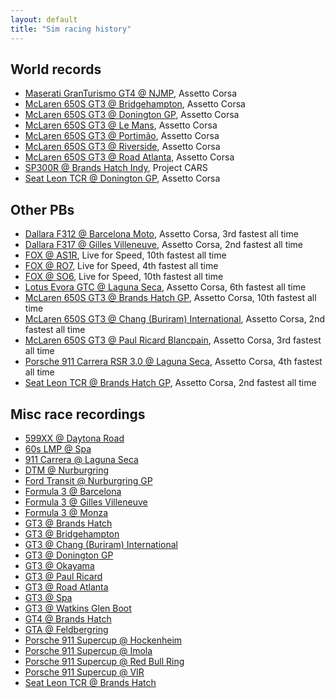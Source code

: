 ```yaml
---
layout: default
title: "Sim racing history"
---
```


## World records

- [Maserati GranTurismo GT4 @ NJMP](https://www.youtube.com/watch?v=-Dc0mfbhX8E), Assetto Corsa
- [McLaren 650S GT3 @ Bridgehampton](https://www.youtube.com/watch?v=LvUUHBSTIbw), Assetto Corsa
- [McLaren 650S GT3 @ Donington GP](https://www.youtube.com/watch?v=6AUg5jqUoes), Assetto Corsa
- [McLaren 650S GT3 @ Le Mans](https://www.youtube.com/watch?v=-_zZXx1DiZY&t=90s), Assetto Corsa
- [McLaren 650S GT3 @ Portimão](https://www.youtube.com/watch?v=8adD9P4gM7A), Assetto Corsa
- [McLaren 650S GT3 @ Riverside](https://www.youtube.com/watch?v=tbeb8gpFbNw), Assetto Corsa
- [McLaren 650S GT3 @ Road Atlanta](https://www.youtube.com/watch?v=Q-Ho6vwZ3uA), Assetto Corsa
- [SP300R @ Brands Hatch Indy](https://www.youtube.com/watch?v=qvyPT3P8aHw), Project CARS
- [Seat Leon TCR @ Donington GP](https://www.youtube.com/watch?v=CgQbzRjC8ZA), Assetto Corsa

## Other PBs

- [Dallara F312 @ Barcelona Moto](https://www.youtube.com/watch?v=JLnOfKBerpc), Assetto Corsa, 3rd fastest all time
- [Dallara F317 @ Gilles Villeneuve](https://www.youtube.com/watch?v=ybEdh1IlZfY), Assetto Corsa, 2nd fastest all time
- [FOX @ AS1R](https://www.youtube.com/watch?v=bpRAhw2Phlc), Live for Speed, 10th fastest all time
- [FOX @ RO7](https://www.youtube.com/watch?v=wO0XxZdd-XQ), Live for Speed, 4th fastest all time
- [FOX @ SO6](https://www.youtube.com/watch?v=JFZJsbta5po), Live for Speed, 10th fastest all time
- [Lotus Evora GTC @ Laguna Seca](https://www.youtube.com/watch?v=tDTUPHYuV20), Assetto Corsa, 6th fastest all time
- [McLaren 650S GT3 @ Brands Hatch GP](https://www.youtube.com/watch?v=cAo6T45IUGE), Assetto Corsa, 10th fastest all time
- [McLaren 650S GT3 @ Chang (Buriram) International](https://www.youtube.com/watch?v=9xpdLmuXRYs), Assetto Corsa, 2nd fastest all time
- [McLaren 650S GT3 @ Paul Ricard Blancpain](https://www.youtube.com/watch?v=XmMqyLV5Z5k), Assetto Corsa, 3rd fastest all time
- [Porsche 911 Carrera RSR 3.0 @ Laguna Seca](https://www.youtube.com/watch?v=cjzQoYVtUi8), Assetto Corsa, 4th fastest all time
- [Seat Leon TCR @ Brands Hatch GP](https://www.youtube.com/watch?v=ZULk1UoxBeI), Assetto Corsa, 2nd fastest all time

## Misc race recordings

- [599XX @ Daytona Road](https://www.youtube.com/watch?v=rfmC8BEI9Yw)
- [60s LMP @ Spa](https://www.youtube.com/watch?v=ncaGx8nJC-A)
- [911 Carrera @ Laguna Seca](https://www.youtube.com/watch?v=mVhwrII5F_w)
- [DTM @ Nurburgring](https://www.youtube.com/watch?v=aJ7CUZadSyY)
- [Ford Transit @ Nurburgring GP](https://www.youtube.com/watch?v=B7Whkdj_pTc)
- [Formula 3 @ Barcelona](https://www.youtube.com/watch?v=3Bfn3qkzGRs)
- [Formula 3 @ Gilles Villeneuve](https://www.youtube.com/watch?v=9tpiBxb743I)
- [Formula 3 @ Monza](https://www.youtube.com/watch?v=Isg5zc-JMQg)
- [GT3 @ Brands Hatch](https://www.youtube.com/watch?v=0w7eXvuIFWQ)
- [GT3 @ Bridgehampton](https://www.youtube.com/watch?v=YoTAXaICFxs)
- [GT3 @ Chang (Buriram) International](https://www.youtube.com/watch?v=F7-ztn30jYs)
- [GT3 @ Donington GP](https://www.youtube.com/watch?v=ZA5vARvRk6Y)
- [GT3 @ Okayama](https://www.youtube.com/watch?v=iYxqzHmi9R4)
- [GT3 @ Paul Ricard](https://www.youtube.com/watch?v=AXTnM_iHSsE)
- [GT3 @ Road Atlanta](https://www.youtube.com/watch?v=0Ww99BLcnfI)
- [GT3 @ Spa](https://www.youtube.com/watch?v=-C675sbunvs)
- [GT3 @ Watkins Glen Boot](https://www.youtube.com/watch?v=mhe-b2D15wk)
- [GT4 @ Brands Hatch](https://www.youtube.com/watch?v=eJ9YsVkOGDs)
- [GTA @ Feldbergring](https://www.youtube.com/watch?v=JrilFgXe918)
- [Porsche 911 Supercup @ Hockenheim](https://www.youtube.com/watch?v=7kts4C-pBhc)
- [Porsche 911 Supercup @ Imola](https://www.youtube.com/watch?v=or8lJBGkA5Q)
- [Porsche 911 Supercup @ Red Bull Ring](https://www.youtube.com/watch?v=WVCEv0N39W0)
- [Porsche 911 Supercup @ VIR](https://www.youtube.com/watch?v=EDi5Gzz6IPs)
- [Seat Leon TCR @ Brands Hatch](https://www.youtube.com/watch?v=UnoY-okv1oE)
